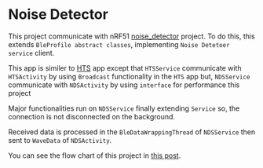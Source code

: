 # Noise Detector

This project communicate with nRF51 [noise_detector](https://github.com/JoonDong2/nRF51/tree/master/noise_detector) project. To do this, this extends `BleProfile abstract classes`, implementing `Noise Detetoer service` client. 

This app is similer to [HTS](https://github.com/NordicSemiconductor/Android-nRF-Toolbox/tree/master/app/src/main/java/no/nordicsemi/android/nrftoolbox/hts) app except that `HTSService` communicate with `HTSActivity` by using `Broadcast` functionality in the `HTS` app but, `NDSService` communicate with `NDSActivity` by using `interface` for performance this project

Major functionalities run on `NDSService` finally extending `Service` so, the connection is not disconnected on the background.

Received data is processed in the `BleDataWrappingThread` of `NDSService` then sent to `WaveData` of `NDSActivity`.

You can see the flow chart of this project in [this post](http://joondong.tistory.com/54?category=684945).